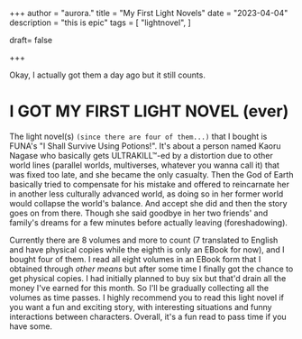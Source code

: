 +++
author = "aurora."
title = "My First Light Novels"
date = "2023-04-04"
description = "this is epic"
tags = [
    "lightnovel",
]

draft= false

+++

Okay, I actually got them a day ago but it still counts.

# I GOT MY FIRST LIGHT NOVEL (ever)

The light novel(s) `(since there are four of them...)` that I bought is FUNA's "I Shall Survive Using Potions!". It's about a person named Kaoru Nagase who basically gets ULTRAKILL™-ed by a distortion due to other world lines (parallel worlds, multiverses, whatever you wanna call it) that was fixed too late, and she became the only casualty. Then the God of Earth basically tried to compensate for his mistake and offered to reincarnate her in another less culturally advanced world, as doing so in her former world would collapse the world's balance. And accept she did and then the story goes on from there. Though she said goodbye in her two friends' and family's dreams for a few minutes before actually leaving (foreshadowing).

Currently there are 8 volumes and more to count (7 translated to English and have physical copies while the eighth is only an EBook for now), and I bought four of them. I read all eight volumes in an EBook form that I obtained through *other means* but after some time I finally got the chance to get physical copies. I had initially planned to buy six but that'd drain all the money I've earned for this month. So I'll be gradually collecting all the volumes as time passes. I highly recommend you to read this light novel if you want a fun and exciting story, with interesting situations and funny interactions between characters. Overall, it's a fun read to pass time if you have some.